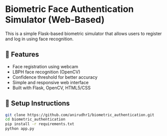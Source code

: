 # Biometric Face Authentication Simulator (Web-Based)

This is a simple Flask-based biometric simulator that allows users to register and log in using face recognition.

## 🔐 Features
- Face registration using webcam
- LBPH face recognition (OpenCV)
- Confidence threshold for better accuracy
- Simple and responsive web interface
- Built with Flask, OpenCV, HTML5/CSS

## 🚀 Setup Instructions

```bash
git clone https://github.com/anirudhr1/biometric_authentication.git
cd biometric_authentication
pip install -r requirements.txt
python app.py
